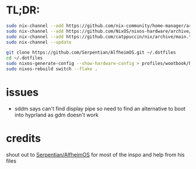# TL;DR:
```sh
sudo nix-channel --add https://github.com/nix-community/home-manager/archive/release-24.05.tar.gz home-manager
sudo nix-channel --add https://github.com/NixOS/nixos-hardware/archive/master.tar.gz nixos-hardware
sudo nix-channel --add https://github.com/catppuccin/nix/archive/main.tar.gz catppuccin
sudo nix-channel --update

git clone https://github.com/Serpentian/AlfheimOS.git ~/.dotfiles
cd ~/.dotfiles
sudo nixos-generate-config --show-hardware-config > profiles/wootbook/hardware-configuration.nix
sudo nixos-rebuild switch --flake .
```

# issues
- sddm says can't find display pipe so need to find an alternative to boot into hyprland as gdm doesn't work

# credits
shout out to [Serpentian/AlfheimOS](https://github.com/Serpentian/AlfheimOS/) for most of the inspo and help from his files
